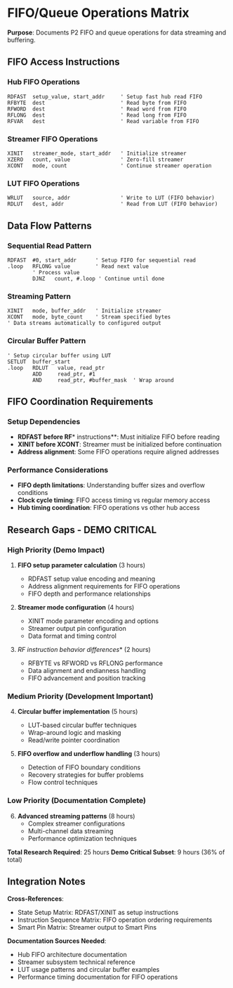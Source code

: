 # FIFO/Queue Operations Matrix

**Purpose**: Documents P2 FIFO and queue operations for data streaming and buffering.

## FIFO Access Instructions

### Hub FIFO Operations
```pasm2
RDFAST  setup_value, start_addr     ' Setup fast hub read FIFO
RFBYTE  dest                        ' Read byte from FIFO
RFWORD  dest                        ' Read word from FIFO
RFLONG  dest                        ' Read long from FIFO
RFVAR   dest                        ' Read variable from FIFO
```

### Streamer FIFO Operations
```pasm2
XINIT   streamer_mode, start_addr   ' Initialize streamer
XZERO   count, value                ' Zero-fill streamer
XCONT   mode, count                 ' Continue streamer operation
```

### LUT FIFO Operations
```pasm2
WRLUT   source, addr                ' Write to LUT (FIFO behavior)
RDLUT   dest, addr                  ' Read from LUT (FIFO behavior)
```

## Data Flow Patterns

### Sequential Read Pattern
```pasm2
RDFAST  #0, start_addr      ' Setup FIFO for sequential read
.loop   RFLONG value        ' Read next value
        ' Process value
        DJNZ   count, #.loop ' Continue until done
```

### Streaming Pattern  
```pasm2
XINIT   mode, buffer_addr   ' Initialize streamer
XCONT   mode, byte_count    ' Stream specified bytes
' Data streams automatically to configured output
```

### Circular Buffer Pattern
```pasm2
' Setup circular buffer using LUT
SETLUT  buffer_start
.loop   RDLUT   value, read_ptr
        ADD     read_ptr, #1
        AND     read_ptr, #buffer_mask  ' Wrap around
```

## FIFO Coordination Requirements

### Setup Dependencies
- **RDFAST before RF*** instructions**: Must initialize FIFO before reading
- **XINIT before XCONT**: Streamer must be initialized before continuation
- **Address alignment**: Some FIFO operations require aligned addresses

### Performance Considerations
- **FIFO depth limitations**: Understanding buffer sizes and overflow conditions
- **Clock cycle timing**: FIFO access timing vs regular memory access
- **Hub timing coordination**: FIFO operations vs other hub access

## Research Gaps - DEMO CRITICAL

### High Priority (Demo Impact)
1. **FIFO setup parameter calculation** (3 hours)
   - RDFAST setup value encoding and meaning
   - Address alignment requirements for FIFO operations
   - FIFO depth and performance relationships

2. **Streamer mode configuration** (4 hours)
   - XINIT mode parameter encoding and options
   - Streamer output pin configuration
   - Data format and timing control

3. **RF* instruction behavior differences** (2 hours)
   - RFBYTE vs RFWORD vs RFLONG performance
   - Data alignment and endianness handling
   - FIFO advancement and position tracking

### Medium Priority (Development Important)
4. **Circular buffer implementation** (5 hours)
   - LUT-based circular buffer techniques
   - Wrap-around logic and masking
   - Read/write pointer coordination

5. **FIFO overflow and underflow handling** (3 hours)
   - Detection of FIFO boundary conditions
   - Recovery strategies for buffer problems
   - Flow control techniques

### Low Priority (Documentation Complete)
6. **Advanced streaming patterns** (8 hours)
   - Complex streamer configurations
   - Multi-channel data streaming
   - Performance optimization techniques

**Total Research Required**: 25 hours
**Demo Critical Subset**: 9 hours (36% of total)

## Integration Notes

**Cross-References**:
- State Setup Matrix: RDFAST/XINIT as setup instructions
- Instruction Sequence Matrix: FIFO operation ordering requirements
- Smart Pin Matrix: Streamer output to Smart Pins

**Documentation Sources Needed**:
- Hub FIFO architecture documentation
- Streamer subsystem technical reference
- LUT usage patterns and circular buffer examples
- Performance timing documentation for FIFO operations